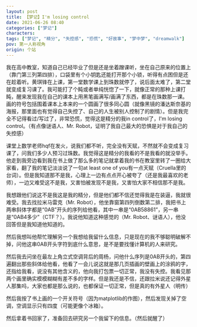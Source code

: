 ```yaml
---
layout: post
title: 【梦记】I'm losing control
date: 2021-06-26 08:40
categories: ["梦记"]
characters: 
tags: ["梦记", "精分", "失控感", "恐慌", "好故事", "梦中梦", "dreamwalk"]
pov: 第一人称视角
origin: 个站
---
```


我在高中教室，知道自己已经毕业了但是还是坐着蹭课听，坐在自己原来的位置上（靠门第三列第四排），口袋里有个小钥匙还能打开那个小锁，听得有点困但是还在趁着听。黄琪锋在上课，第一堂数学课上到珠数就停了，说后面太难了，第二堂就变成复习课了。我可能打了个盹或者单纯恍惚了一下，就像正常的那种上课打盹，醒来发现我在自己的课本上用黑笔画满写/画满了东西，都是在珠数那一课。画的符号包括围着课本上本来的一个圆画了很多同心圆（就像黑镜的潘达斯奈基的海报，那里面也有觉得自己失控了、自己的人生被别人控制了的剧情）。但是我完全不记得看过/写过了，非常恐慌，觉得这是精分的我in control了，I'm losing control。（有点像谜语人、Mr. Robot，证明了我自己最大的恐惧是对于我自己的失控感）

课堂上数学老师hqf在发火，说我们都不听，完全没有天赋，不然就不会变成复习课了，问我们多少人预习过珠数。我觉得这是精分的我看的不是我看的就没举手。他走到我旁边看到我在书上做了那么多的笔记就拿着我的书在教室里转了一圈给大家看，翻了我的笔记淡淡说了一句at least one of you有一点天赋（Cruella里的台词）。但是我知道那不是我，心理上一边有点点开心被夸了（还是我最喜欢的老师），一边又难受这不是我，又害怕被发现不是我，又害怕大家不相信那不是我。

我想跟他们说这不是我这是我的精分，但是他们都不信还觉得我是在装逼，我就很难受。我去找拉米马雷克（Mr. Robot），他坐靠窗第四列倒数第二排，我把书上两串斜体字都是“0AB”开头的序列给他看，其中一串是“0AB58861”，另一串是“0AB4多少”（CTF？）。我说他知道这种感觉的（Mr. Robot、谜语人），他没回答但是我知道他知道的。

然后我想叫他帮忙理解另一个我想给我留什么信息，只是现在的我不够聪明破解不掉，问他这串0AB开头字符到底什么意思，是不是要找懂计算机的人来研究。

然后我去问坐在最左上角立式空调背后的周杨，问他什么序列是0AB开头的，第四遍翻出那些斜体给他看，他看了一会儿说这就是那几页插画的壁画上的涂鸦的字，还指给我看，说没有其他含义的，他向我打包票一切正常，我没有失控。我看见那两个画里确实模模糊糊有差不多的字样。但是我还是不信，还跟拉米说还记得外星人那集吗，大家也都是那么说的，也都保证一切正常，但是真的有外星人（明传）

然后我按了书上画的一个开关符号（因为matplotlib的作图），然后发现关掉了空调，空调显示只有四度（可能更像个冰箱）。

然后拿着书回家了，准备回去研究另一个我留下的信息。（然后就醒了）

